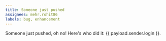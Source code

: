 ```yaml
---
title: Someone just pushed
assignees: mehr.rohit86
labels: bug, enhancement
---
```

Someone just pushed, oh no! Here's who did it: {{ payload.sender.login }}.